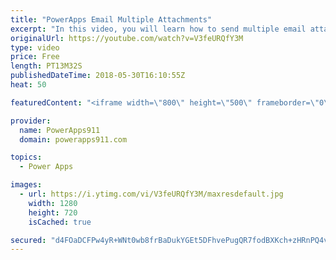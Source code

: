 ```yaml
---
title: "PowerApps Email Multiple Attachments"
excerpt: "In this video, you will learn how to send multiple email attachments with PowerApps via the Outlook connector. Turns out that if you build the collection in the format that the attachments property wants it is pretty easy to do. Check out the video for a couple of cool other concepts along the way also."
originalUrl: https://youtube.com/watch?v=V3feURQfY3M
type: video
price: Free
length: PT13M32S
publishedDateTime: 2018-05-30T16:10:55Z
heat: 50

featuredContent: "<iframe width=\"800\" height=\"500\" frameborder=\"0\" src=\"https://www.youtube.com/embed/V3feURQfY3M\" allow=\"accelerometer; autoplay; encrypted-media; gyroscope; picture-in-picture\" allowfullscreen></iframe>"

provider:
  name: PowerApps911
  domain: powerapps911.com

topics:
  - Power Apps

images:
  - url: https://i.ytimg.com/vi/V3feURQfY3M/maxresdefault.jpg
    width: 1280
    height: 720
    isCached: true

secured: "d4FOaDCFPw4yR+WNt0wb8frBaDukYGEt5DFhvePugQR7fodBXKch+zHRnPQ4v/YavUt1o01T0dG+fPRAl9lMQt5s7/A5bNNLU1iW7vwgdmyvvRXKBcNwsxYaaQT1ABIxbMWU42hLdzP6BgwIhCctwKjK5wXHH/5ppV5We3YvtiYegsHDQfWvBXdlUl0P4VO/iegce8GI3aqZ8R4C/zC7ui2XMjUeEDiQbkdrL/nB3oUkYb8aJgLZ0xS/ZaR//rTRTOs/m7L+XFgEgnK0081nEMwruxWhI9SC3gTZ6mZgHb+sg7LUuwSxWnvtS7bfb/cRiyZIlUWz/Qm+z4bqZwSJmSDjqPXvVhJpb4Jn+DypZ9IBOvTBZc0nsLWpc7zu3Ca1RkyGx9ShTZG279SXfkYDbCuqETX3Km58GuCH7kkeLCQ=;sU6dtNbDmIVEjHzkbBZ+fg=="
---
```


